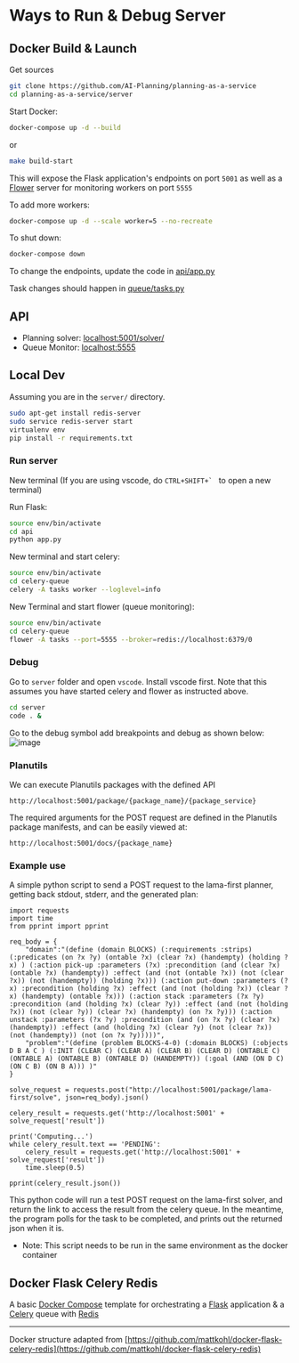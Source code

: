 # Ways to Run & Debug Server

## Docker Build & Launch

Get sources

```bash
git clone https://github.com/AI-Planning/planning-as-a-service
cd planning-as-a-service/server
```

Start Docker:

```bash
docker-compose up -d --build
```

or

```bash
make build-start
```

This will expose the Flask application's endpoints on port `5001` as well as a [Flower](https://github.com/mher/flower) server for monitoring workers on port `5555`

To add more workers:

```bash
docker-compose up -d --scale worker=5 --no-recreate
```

To shut down:

```bash
docker-compose down
```

To change the endpoints, update the code in [api/app.py](api/app.py)

Task changes should happen in [queue/tasks.py](celery-queue/tasks.py)

## API

- Planning solver: [localhost:5001/solver/](http://localhost:5001/solver/)
- Queue Monitor: [localhost:5555](http://localhost:5555)

## Local Dev

Assuming you are in the `server/` directory.

```bash
sudo apt-get install redis-server
sudo service redis-server start
virtualenv env
pip install -r requirements.txt
```

### Run server

New terminal (If you are using vscode, do ```CTRL+SHIFT+` ``` to open a new terminal)

Run Flask:

```bash
source env/bin/activate
cd api
python app.py
```

New terminal and start celery:

```bash
source env/bin/activate
cd celery-queue
celery -A tasks worker --loglevel=info
```

New Terminal and start flower (queue monitoring):

```bash
source env/bin/activate
cd celery-queue
flower -A tasks --port=5555 --broker=redis://localhost:6379/0
```

### Debug

Go to `server` folder and open `vscode`. Install vscode first. Note that this assumes you have started celery and flower as instructed above.

```bash
cd server
code . &
```

Go to the debug symbol add breakpoints and debug as shown below:
![image](https://github.com/AI-Planning/planning-as-a-service/blob/master/docs/videos/debug.gif)

### Planutils 

We can execute Planutils packages with the defined API

`http://localhost:5001/package/{package_name}/{package_service}`

The required arguments for the POST request are defined in the Planutils package manifests, and can be easily viewed at: 

`http://localhost:5001/docs/{package_name}`

### Example use

A simple python script to send a POST request to the lama-first planner, getting back stdout, stderr, and the generated plan:

```
import requests
import time
from pprint import pprint

req_body = {
    "domain":"(define (domain BLOCKS) (:requirements :strips) (:predicates (on ?x ?y) (ontable ?x) (clear ?x) (handempty) (holding ?x) ) (:action pick-up :parameters (?x) :precondition (and (clear ?x) (ontable ?x) (handempty)) :effect (and (not (ontable ?x)) (not (clear ?x)) (not (handempty)) (holding ?x))) (:action put-down :parameters (?x) :precondition (holding ?x) :effect (and (not (holding ?x)) (clear ?x) (handempty) (ontable ?x))) (:action stack :parameters (?x ?y) :precondition (and (holding ?x) (clear ?y)) :effect (and (not (holding ?x)) (not (clear ?y)) (clear ?x) (handempty) (on ?x ?y))) (:action unstack :parameters (?x ?y) :precondition (and (on ?x ?y) (clear ?x) (handempty)) :effect (and (holding ?x) (clear ?y) (not (clear ?x)) (not (handempty)) (not (on ?x ?y)))))",
    "problem":"(define (problem BLOCKS-4-0) (:domain BLOCKS) (:objects D B A C ) (:INIT (CLEAR C) (CLEAR A) (CLEAR B) (CLEAR D) (ONTABLE C) (ONTABLE A) (ONTABLE B) (ONTABLE D) (HANDEMPTY)) (:goal (AND (ON D C) (ON C B) (ON B A))) )"
}

solve_request = requests.post("http://localhost:5001/package/lama-first/solve", json=req_body).json()

celery_result = requests.get('http://localhost:5001' + solve_request['result'])

print('Computing...')
while celery_result.text == 'PENDING':
	celery_result = requests.get('http://localhost:5001' + solve_request['result'])
	time.sleep(0.5)

pprint(celery_result.json())
```

This python code will run a test POST request on the lama-first solver, and return the link to access the result from the celery queue. In the meantime, the program 
polls for the task to be completed, and prints out the returned json when it is. 

* Note: This script needs to be run in the same environment as the docker container


## Docker Flask Celery Redis

A basic [Docker Compose](https://docs.docker.com/compose/) template for orchestrating a [Flask](http://flask.pocoo.org/) application & a [Celery](http://www.celeryproject.org/) queue with [Redis](https://redis.io/)

---

Docker structure adapted from [https://github.com/mattkohl/docker-flask-celery-redis](https://github.com/mattkohl/docker-flask-celery-redis)
